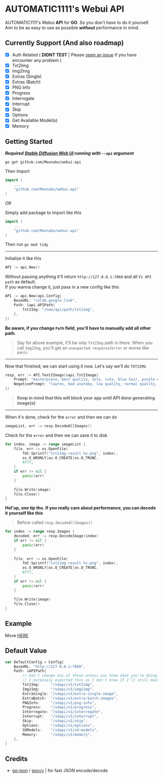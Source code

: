 # AUTOMATIC1111's Webui API

AUTOMATIC1111's Webui **API** for **GO**. So you don't have to do it yourself.   
Aim to be as easy to use as possible ***without*** performance in mind.  

## Currently Support (And also roadmap)

- [x] Auth Related ( **DIDNT TEST** | Please [open an issue](https://github.com/Meonako/webui-api/issues/new) if you have encounter any problem )
- [x] Txt2Img
- [x] Img2Img
- [x] Extras (Single)
- [x] Extras (Batch)
- [x] PNG Info
- [x] Progress
- [x] Interrogate
- [x] Interrupt
- [x] Skip
- [x] Options
- [x] Get Available Model(s)
- [x] Memory
 
## Getting Started

***Required [Stable Diffusion Web UI](https://github.com/AUTOMATIC1111/stable-diffusion-webui) running with `--api` argument***

```
go get github.com/Meonako/webui-api
```
Then Import
```go
import (
    ...
    "github.com/Meonako/webui-api"
)
```

_OR_

Simply add package to import like this
```go
import (
    ...
    "github.com/Meonako/webui-api"
)
```

Then run `go mod tidy`

---

Initialize it like this

```go
API := api.New()
```

Without passing anything it'll return `http://127.0.0.1:7860` and all `V1 API path` as default.  
If you wanna change it, just pass in a new config like this

```go
API := api.New(api.Config{
    BaseURL: "colab.google.link",
    Path: &api.APIPath{
        Txt2Img: "/new/api/path/txt2img",
    },
})
```
**Be aware, if you change `Path` field, you'll have to manually add all other path.**  
> Say for above example, it'll be only `Txt2Img` path in there. When you call `Img2Img`, you'll get an `unexpected response`/`error` or worse like `panic`

---

Now that finished, we can start using it now. Let's say we'll do `TXT2IMG`
```go
resp, err := API.Text2Image(&api.Txt2Image{
    Prompt: "masterpiece, best quality, solo, cute, blue hair, purple eyes",
    NegativePrompt: "lowres, bad anatomy, low quality, normal quality, worst quality",
})
```
> **Keep in mind that this will block your app until API done generating image(s)**

---

When it's done, check for the `error` and then we can do

```go
imageList, err := resp.DecodeAllImages()
```
Check for the `error` and then we can save it to disk

```go
for index, image := range imageList {
    file, err := os.OpenFile(
        fmt.Sprintf("txt2img-result %v.png", index), 
        os.O_WRONLY|os.O_CREATE|os.O_TRUNC,
        0777,
    )
    if err != nil {
        panic(err)
    }
    
    file.Write(image)
    file.Close()
}
```

**Hol'up, one tip tho. If you really care about performance, you can decode it yourself like this**  
> Before called `resp.DecodeAllImages()`

```go
for index := range resp.Images {
    decoded, err := resp.DecodeImage(index)
    if err != nil {
        panic(err)
    }
    
    file, err := os.OpenFile(
        fmt.Sprintf("txt2img-result %v.png", index), 
        os.O_WRONLY|os.O_CREATE|os.O_TRUNC,
        0777,
    )
    if err != nil {
        panic(err)
    }
    
    file.Write(image)
    file.Close()
}
```

## Example

Move [HERE](https://github.com/Meonako/webui-api/wiki/Example)

## Default Value
```go
var DefaultConfig = Config{
    BaseURL: "http://127.0.0.1:7860",
    Path: &APIPath{
        // Don't change any of these unless you know what you're doing. 
        // I purposely exported this as I don't know If I'll still maintain this pkg in the future
        Txt2Img:     "/sdapi/v1/txt2img",
        Img2Img:     "/sdapi/v1/img2img",
        ExtraSingle: "/sdapi/v1/extra-single-image",
        ExtraBatch:  "/sdapi/v1/extra-batch-images",
        PNGInfo:     "/sdapi/v1/png-info",
        Progress:    "/sdapi/v1/progress",
        Interrogate: "/sdapi/v1/interrogate",
        Interrupt:   "/sdapi/v1/interrupt",
        Skip:        "/sdapi/v1/skip",
        Options:     "/sdapi/v1/options",
        SDModels:    "/sdapi/v1/sd-models",
		Memory:      "/sdapi/v1/memory",
    },
}
```

## Credits
- [go-json](https://github.com/goccy/go-json) / [goccy](https://github.com/goccy) | for fast JSON encode/decode
